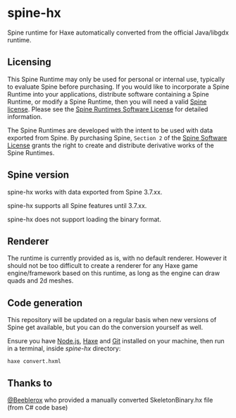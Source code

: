 # spine-hx

Spine runtime for Haxe automatically converted from the official Java/libgdx runtime.

## Licensing

This Spine Runtime may only be used for personal or internal use, typically to evaluate Spine before purchasing. If you would like to incorporate a Spine Runtime into your applications, distribute software containing a Spine Runtime, or modify a Spine Runtime, then you will need a valid [Spine license](https://esotericsoftware.com/spine-purchase). Please see the [Spine Runtimes Software License](https://github.com/EsotericSoftware/spine-runtimes/blob/master/LICENSE) for detailed information.

The Spine Runtimes are developed with the intent to be used with data exported from Spine. By purchasing Spine, `Section 2` of the [Spine Software License](https://esotericsoftware.com/files/license.txt) grants the right to create and distribute derivative works of the Spine Runtimes.

## Spine version

spine-hx works with data exported from Spine 3.7.xx.

spine-hx supports all Spine features until 3.7.xx.

spine-hx does not support loading the binary format.

## Renderer

The runtime is currently provided as is, with no default renderer.
However it should not be too difficult to create a renderer for any Haxe game engine/framework based on this runtime, as long as the engine can draw quads and 2d meshes.

## Code generation

This repository will be updated on a regular basis when new versions of Spine get available, but you can do the conversion yourself as well.

Ensure you have [Node.js](https://nodejs.org), [Haxe](https://haxe.org/) and [Git](https://git-scm.com/) installed on your machine, then run in a terminal, inside _spine-hx_ directory:

```
haxe convert.hxml
```

## Thanks to

[@Beeblerox](https://github.com/Beeblerox) who provided a manually converted SkeletonBinary.hx file (from C# code base)

